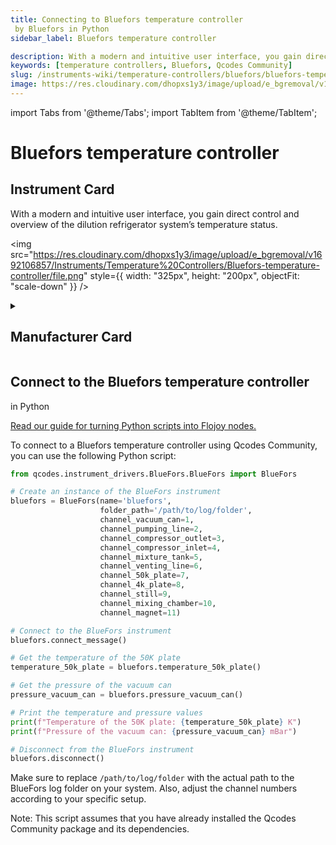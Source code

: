 ```yaml
---
title: Connecting to Bluefors temperature controller
 by Bluefors in Python
sidebar_label: Bluefors temperature controller

description: With a modern and intuitive user interface, you gain direct control and overview of the dilution refrigerator system’s temperature status.
keywords: [temperature controllers, Bluefors, Qcodes Community]
slug: /instruments-wiki/temperature-controllers/bluefors/bluefors-temperature-controller
image: https://res.cloudinary.com/dhopxs1y3/image/upload/e_bgremoval/v1692106857/Instruments/Temperature%20Controllers/Bluefors-temperature-controller/file.png
---
```


import Tabs from '@theme/Tabs';
import TabItem from '@theme/TabItem';

# Bluefors temperature controller


## Instrument Card

<div className="flex">

<div>

With a modern and intuitive user interface, you gain direct control and overview of the dilution refrigerator system’s temperature status.

</div>

<img src="https://res.cloudinary.com/dhopxs1y3/image/upload/e_bgremoval/v1692106857/Instruments/Temperature%20Controllers/Bluefors-temperature-controller/file.png" style={{ width: "325px", height: "200px", objectFit: "scale-down" }} />

</div>

<details>
<summary><h2>Manufacturer Card</h2></summary>

<img src="https://res.cloudinary.com/dhopxs1y3/image/upload/e_bgremoval/v1692126011/Instruments/Vendor%20Logos/Bluefors.png" style={{ width: "100%", height: "170px",objectFit: "scale-down" }} />

**Bluefors** is the world's leading manufacturer of ultra-low temperature dilution refrigerator measurement systems. <a href="https://bluefors.com/">Website</a>.

<ul>
  <li>Headquarters: Finland</li>
  <li>Yearly Revenue (millions, USD): 32.0</li>
</ul>
</details>

## Connect to the Bluefors temperature controller
 in Python

[Read our guide for turning Python scripts into Flojoy nodes.](https://docs.flojoy.ai/custom-nodes/creating-custom-node/)
<Tabs>
<TabItem value="Qcodes Community" label="Qcodes Community">

To connect to a Bluefors temperature controller using Qcodes Community, you can use the following Python script:

```python
from qcodes.instrument_drivers.BlueFors.BlueFors import BlueFors

# Create an instance of the BlueFors instrument
bluefors = BlueFors(name='bluefors',
                    folder_path='/path/to/log/folder',
                    channel_vacuum_can=1,
                    channel_pumping_line=2,
                    channel_compressor_outlet=3,
                    channel_compressor_inlet=4,
                    channel_mixture_tank=5,
                    channel_venting_line=6,
                    channel_50k_plate=7,
                    channel_4k_plate=8,
                    channel_still=9,
                    channel_mixing_chamber=10,
                    channel_magnet=11)

# Connect to the BlueFors instrument
bluefors.connect_message()

# Get the temperature of the 50K plate
temperature_50k_plate = bluefors.temperature_50k_plate()

# Get the pressure of the vacuum can
pressure_vacuum_can = bluefors.pressure_vacuum_can()

# Print the temperature and pressure values
print(f"Temperature of the 50K plate: {temperature_50k_plate} K")
print(f"Pressure of the vacuum can: {pressure_vacuum_can} mBar")

# Disconnect from the BlueFors instrument
bluefors.disconnect()
```

Make sure to replace `/path/to/log/folder` with the actual path to the BlueFors log folder on your system. Also, adjust the channel numbers according to your specific setup.

Note: This script assumes that you have already installed the Qcodes Community package and its dependencies.

</TabItem>
</Tabs>
